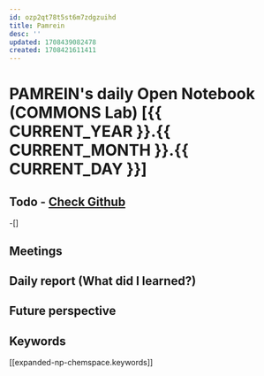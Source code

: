 ```yaml
---
id: ozp2qt78t5st6m7zdgzuihd
title: Pamrein
desc: ''
updated: 1708439082478
created: 1708421611411
---
```


# PAMREIN's daily Open Notebook (COMMONS Lab) [{{ CURRENT_YEAR }}.{{ CURRENT_MONTH }}.{{ CURRENT_DAY }}]

## Todo - [Check Github](https://github.com/orgs/commons-research/projects/2/views/1)
-[]


## Meetings



## Daily report (What did I learned?)



## Future perspective



## Keywords
[[expanded-np-chemspace.keywords]]
